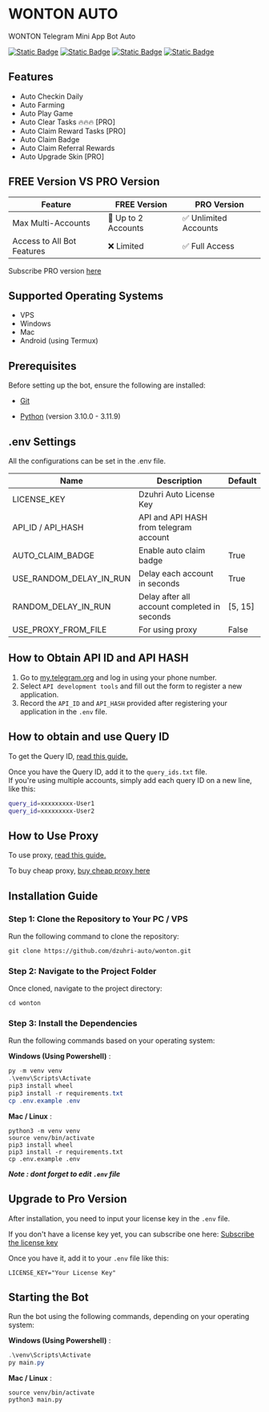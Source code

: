 # WONTON AUTO

WONTON Telegram Mini App Bot Auto

[![Static Badge](https://img.shields.io/badge/Dzuhri_AUTO_Links-yes?style=for-the-badge&color=black)](https://t.me/hidden_coding)
[![Static Badge](https://img.shields.io/badge/Channel-yes?style=for-the-badge&logo=Telegram&logoColor=white&logoSize=auto&color=blue)](https://t.me/dzuhri_auto)
[![Static Badge](https://img.shields.io/badge/discussion-yes?style=for-the-badge&logo=Telegram&logoColor=white&logoSize=auto&color=blue)](https://t.me/dzuhri_auto_discussion)
[![Static Badge](https://img.shields.io/badge/BOT_Store-yes?style=for-the-badge&logo=Telegram&logoColor=white&logoSize=auto&color=blue)](https://t.me/dz_auto_store)

<!-- > [!NOTE]
> This is a paid script that requires a valid license key to operate. For more information, please visit the [Dzuhri Auto](https://irhamdz.notion.site/Dzuhri-Auto-10f53e55353080f98fbae250bd7172d1) page. -->

## Features

- Auto Checkin Daily
- Auto Farming
- Auto Play Game
- Auto Clear Tasks 🔥🔥🔥 [PRO]
- Auto Claim Reward Tasks [PRO]
- Auto Claim Badge
- Auto Claim Referral Rewards
- Auto Upgrade Skin [PRO]
  
## FREE Version VS PRO Version

| Feature                    | FREE Version       | PRO Version          |
| -------------------------- | ------------------ | -------------------- |
| Max Multi-Accounts         | 🚫 Up to 2 Accounts | ✅ Unlimited Accounts |
| Access to All Bot Features | ❌ Limited          | ✅ Full Access        |

Subscribe PRO version [here](https://irhamdz.notion.site/License-Key-Price-PRO-10f53e553530809bac2fd63fa6053347?pvs=74)

## Supported Operating Systems

- VPS
- Windows
- Mac
- Android (using Termux)

## Prerequisites

Before setting up the bot, ensure the following are installed:

- [Git](https://git-scm.com/downloads)

- [Python](https://www.python.org/downloads/) (version 3.10.0 - 3.11.9)

## .env Settings

All the configurations can be set in the .env file.

| Name                    | Description                                  | Default |
| ----------------------- | -------------------------------------------- | ------- |
| LICENSE_KEY             | Dzuhri Auto License Key                      |         |
| API_ID / API_HASH       | API and API HASH from telegram account       |         |
| AUTO_CLAIM_BADGE        | Enable auto claim badge                      | True    |
| USE_RANDOM_DELAY_IN_RUN | Delay each account in seconds                | True    |
| RANDOM_DELAY_IN_RUN     | Delay after all account completed in seconds | [5, 15] |
| USE_PROXY_FROM_FILE     | For using proxy                              | False   |

## How to Obtain API ID and API HASH

1. Go to [my.telegram.org](https://my.telegram.org/) and log in using your phone number.
2. Select `API development tools` and fill out the form to register a new application.
3. Record the `API_ID` and `API_HASH` provided after registering your application in the `.env` file.

<!-- > [!WARNING]
> *Please make sure to only add a Telegram account with an ID number below `63xxxxx`. You can check your ID by using `@userinfobot`. If your ID is higher than this, your account may be at risk of being banned.* -->

## How to obtain and use Query ID

To get the Query ID, [read this guide.](https://irhamdz.notion.site/Tutorial-Get-Query-ID-f415621d4a9843d2a7a9ad2cfb9abeb4?pvs=74)

Once you have the Query ID, add it to the `query_ids.txt` file.</br>
If you're using multiple accounts, simply add each query ID on a new line, like this:

```bash
query_id=xxxxxxxxx-User1
query_id=xxxxxxxxx-User2
```

<!-- ## How to use existing telethon session

To use existing / logged in sessions, [read this guide.](https://irhamdz.notion.site/Use-existing-telethon-sessions-11f53e55353080bc968ee5ee446e7d2b?pvs=74) -->

## How to Use Proxy

To use proxy, [read this guide.](https://irhamdz.notion.site/Use-Proxy-11153e553530807aaa14fdfde425723c?pvs=74)

To buy cheap proxy, [buy cheap proxy here](https://proxy-seller.com/?partner=QJGZSHEU86WI9Y)

## Installation Guide

### Step 1: Clone the Repository to Your PC / VPS

Run the following command to clone the repository:

```shell
git clone https://github.com/dzuhri-auto/wonton.git
```

### Step 2: Navigate to the Project Folder

Once cloned, navigate to the project directory:

```shell
cd wonton
```

### Step 3: Install the Dependencies

Run the following commands based on your operating system:

**Windows (Using Powershell)** :

```powershell
py -m venv venv
.\venv\Scripts\Activate
pip3 install wheel
pip3 install -r requirements.txt
cp .env.example .env
```

**Mac / Linux** :

```shell
python3 -m venv venv
source venv/bin/activate
pip3 install wheel
pip3 install -r requirements.txt
cp .env.example .env
```

***Note : dont forget to edit `.env` file***

## Upgrade to Pro Version

After installation, you need to input your license key in the `.env` file.

If you don't have a license key yet, you can subscribe one here: [Subscribe the license key](https://irhamdz.notion.site/Dzuhri-Auto-10f53e55353080f98fbae250bd7172d1)

Once you have it, add it to your `.env` file like this:

```note
LICENSE_KEY="Your License Key"
```

## Starting the Bot

Run the bot using the following commands, depending on your operating system:

**Windows (Using Powershell)** :

```powershell
.\venv\Scripts\Activate
py main.py
```

**Mac / Linux** :

```shell
source venv/bin/activate
python3 main.py
```
